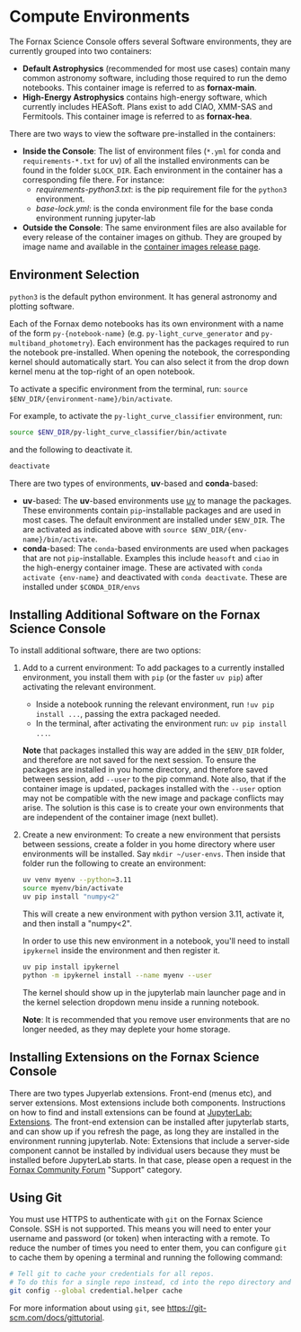 # Compute Environments

The Fornax Science Console offers several Software environments, they are currently grouped into two containers:

-   **Default Astrophysics** (recommended for most use cases) contain many common astronomy software, including those required to run the demo notebooks.
    This container image is referred to as **fornax-main**.
-   **High-Energy Astrophysics** contains high-energy software, which currently includes HEASoft.
    Plans exist to add CIAO, XMM-SAS and Fermitools.
    This container image is referred to as **fornax-hea**.

There are two ways to view the software pre-installed in the containers:

-   **Inside the Console**:
    The list of environment files (`*.yml` for conda and `requirements-*.txt` for uv) of all the installed environments can be found in the folder `$LOCK_DIR`.
    Each environment in the container has a corresponding file there.
    For instance:
    -   *requirements-python3.txt*: is the pip requirement file for the `python3` environment.
    -   *base-lock.yml*: is the conda environment file for the base conda environment running jupyter-lab
-   **Outside the Console**: The same environment files are also available for every release of the container images on github.
    They are grouped by image name and available in the [container images release page](https://github.com/nasa-fornax/fornax-images/releases).

## Environment Selection

`python3` is the default python environment.
It has general astronomy and plotting software.

Each of the Fornax demo notebooks has its own environment with a name of the form `py-{notebook-name}` (e.g. `py-light_curve_generator` and `py-multiband_photometry`).
Each environment has the packages required to run the notebook  pre-installed.
When opening the notebook, the corresponding kernel should automatically start.
You can also select it from the drop down kernel menu at the top-right of an open notebook.

To activate a specific environment from the terminal, run: `source $ENV_DIR/{environment-name}/bin/activate`.

For example, to activate the `py-light_curve_classifier` environment, run:

```sh
source $ENV_DIR/py-light_curve_classifier/bin/activate
```

and the following to deactivate it.

```sh
deactivate
```

There are two types of environments, **uv**-based and **conda**-based:

-   **uv**-based:
    The **uv**-based environments use [uv](https://docs.astral.sh/uv/) to manage the packages.
    These environments contain `pip`-installable packages and are used in most cases.
    The default environment are installed under `$ENV_DIR`.
    The are activated as indicated above with `source $ENV_DIR/{env-name}/bin/activate`.
-   **conda**-based:
    The `conda`-based environments are used when packages that are not `pip`-installable.
    Examples this include `heasoft` and `ciao` in the high-energy container image.
    These are activated with `conda activate {env-name}` and deactivated with `conda deactivate`.
    These are installed under `$CONDA_DIR/envs`

## Installing Additional Software on the Fornax Science Console

To install additional software, there are two options:

1.  Add to a current environment:
    To add packages to a currently installed environment, you install them with `pip` (or the faster `uv pip`) after activating the relevant environment.
    -   Inside a notebook running the relevant environment, run `!uv pip install ...`, passing the extra packaged needed.
    -   In the terminal, after activating the environment run: `uv pip install ...`.

    **Note** that packages installed this way are added in the `$ENV_DIR` folder, and therefore are not saved for the next session.
    To ensure the packages are installed in you home directory, and therefore saved between session, add `--user` to the pip command.
    Note also, that if the container image is updated, packages installed with the `--user` option may not be compatible with the new image and package conflicts may arise.
    The solution is this case is to create your own environments that are independent of the container image (next bullet).

2.  Create a new environment:
    To create a new environment that persists between sessions, create a folder in you home directory where user environments will be installed.
    Say `mkdir ~/user-envs`.
    Then inside that folder run the following to create an environment:

    ```sh
    uv venv myenv --python=3.11
    source myenv/bin/activate
    uv pip install "numpy<2"
    ```

    This will create a new environment with python version 3.11, activate it, and then install a "numpy<2".

    In order to use this new environment in a notebook, you'll need to install `ipykernel` inside the environment and then register it.

    ```sh
    uv pip install ipykernel
    python -m ipykernel install --name myenv --user
    ```

    The kernel should show up in the jupyterlab main launcher page and in the kernel selection dropdown menu inside a running notebook.

    **Note**: It is recommended that you remove user environments that are no longer needed, as they may deplete your home storage.

## Installing Extensions on the Fornax Science Console

There are two types Jupyerlab extensions.
Front-end (menus etc), and server extensions.
Most extensions include both components.
Instructions on how to find and install extensions can be found at [JupyterLab: Extensions](https://jupyterlab.readthedocs.io/en/stable/user/extensions.html).
The front-end extension can be installed after jupyterlab starts, and can show up if you refresh the page, as long they are installed in the environment running jupyterlab.
Note: Extensions that include a server-side component cannot be installed by individual users because they must be installed before JupyterLab starts.
In that case, please open a request in the [Fornax Community Forum](https://discourse.fornax.sciencecloud.nasa.gov/) "Support" category.

## Using Git

You must use HTTPS to authenticate with `git` on the Fornax Science Console.
SSH is not supported.
This means you will need to enter your username and password (or token) when interacting with a remote.
To reduce the number of times you need to enter them, you can configure `git` to cache them by opening a terminal and running the following command:

```sh
# Tell git to cache your credentials for all repos.
# To do this for a single repo instead, cd into the repo directory and remove '--global' before running the command.
git config --global credential.helper cache
```

For more information about using `git`, see https://git-scm.com/docs/gittutorial.
